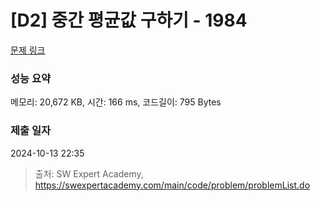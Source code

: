 # [D2] 중간 평균값 구하기 - 1984 

[문제 링크](https://swexpertacademy.com/main/code/problem/problemDetail.do?contestProbId=AV5Pw_-KAdcDFAUq) 

### 성능 요약

메모리: 20,672 KB, 시간: 166 ms, 코드길이: 795 Bytes

### 제출 일자

2024-10-13 22:35



> 출처: SW Expert Academy, https://swexpertacademy.com/main/code/problem/problemList.do